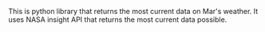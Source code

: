 This is python library that returns the most current data on Mar's weather. It uses NASA insight API that returns the most current data possible. 
